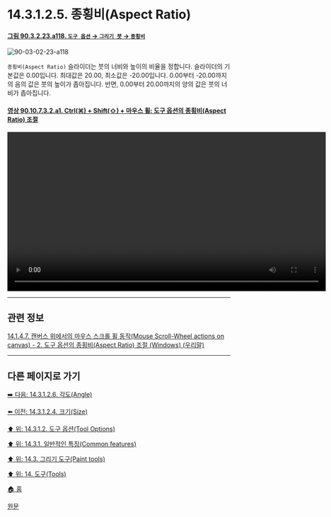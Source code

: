 # 14.3.1.2.5. 종횡비(Aspect Ratio)

<a id="90-03-02-23-a118"></a>

#### [그림 90.3.2.23.a118. `도구 옵션` → `그리기 붓` → `종횡비`](./90-03-02-23-paintbrush.md#90-03-02-23-a118)
![90-03-02-23-a118](https://github.com/wonder13662/gimp/assets/15767104/15f90417-96e4-4e66-9810-0dc4cedc15a6)

`종횡비(Aspect Ratio)` 슬라이더는 붓의 너비와 높이의 비율을 정합니다. 슬라이더의 기본값은 0.00입니다. 최대값은 20.00, 최소값은 -20.00입니다. 0.00부터 -20.00까지의 음의 값은 붓의 높이가 좁아집니다. 반면, 0.00부터 20.00까지의 양의 값은 붓의 너비가 좁아집니다.

<a id="90-10-07-03-02-a1"></a>

#### [영상 90.10.7.3.2.a1. Ctrl(⌘) + Shift(⇧) + 마우스 휠: 도구 옵션의 종횡비(Aspect Ratio) 조절](./90-10-00-keyboard_shortcut.md#90-10-07-03-02-a1)
<video controls="controls" width="720" src="https://github.com/wonder13662/gimp/assets/15767104/2f5ffa16-9715-4da6-a0ee-508a303e8ed8"></video>

***

## 관련 정보

[14.1.4.7. 캔버스 위에서의 마우스 스크롤 휠 동작(Mouse Scroll-Wheel actions on canvas) - 2. 도구 옵션의 종횡비(Aspect Ratio) 조절 (Windows) (우리말)](./14-01-04-07-mouse_scroll_wheel_actions_on_canvas.md#14-01-04-07-s2)

***

## 다른 페이지로 가기

[➡️ 다음: 14.3.1.2.6. 각도(Angle)](./14-03-01-02-06-angle.md)

[⬅️ 이전: 14.3.1.2.4. 크기(Size)](./14-03-01-02-04-size.md)

[⬆️ 위: 14.3.1.2. 도구 옵션(Tool Options)](./14-03-01-02-00-tool_options.md)

[⬆️ 위: 14.3.1. 일반적인 특징(Common features)](./14-03-01-00-common-features.md)

[⬆️ 위: 14.3. 그리기 도구(Paint tools)](./14-03-00-paint-tools.md)

[⬆️ 위: 14. 도구(Tools)](./14-00-tools.md)

[🏠 홈](./00-home.md)

[원문](https://docs.gimp.org/2.10/ko/gimp-tools-paint.html#)
